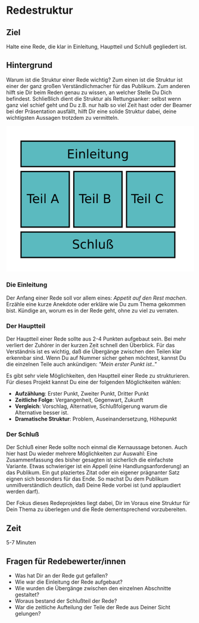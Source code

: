 
# Redestruktur

## Ziel

Halte eine Rede, die klar in Einleitung, Hauptteil und Schluß gegliedert ist.

## Hintergrund

Warum ist die Struktur einer Rede wichtig? Zum einen ist die Struktur ist einer der ganz großen Verständlichmacher für das Publikum. Zum anderen hilft sie Dir beim Reden genau zu wissen, an welcher Stelle Du Dich befindest. Schließlich dient die Struktur als Rettungsanker: selbst wenn ganz viel schief geht und Du z.B. nur halb so viel Zeit hast oder der Beamer bei der Präsentation ausfällt, hilft Dir eine solide Struktur dabei, deine wichtigsten Aussagen trotzdem zu vermitteln.

![](struktur.png)

### Die Einleitung

Der Anfang einer Rede soll vor allem eines: *Appetit auf den Rest machen*. Erzähle eine kurze Anekdote oder erkläre wie Du zum Thema gekommen bist. Kündige an, worum es in der Rede geht, ohne zu viel zu verraten.

### Der Hauptteil

Der Hauptteil einer Rede sollte aus 2-4 Punkten aufgebaut sein. Bei mehr verliert der Zuhörer in der kurzen Zeit schnell den Überblick. Für das Verständnis ist es wichtig, daß die Übergänge zwischen den Teilen klar erkennbar sind. Wenn Du auf Nummer sicher gehen möchtest, kannst Du die einzelnen Teile auch ankündigen: *"Mein erster Punkt ist.."*

Es gibt sehr viele Möglichkeiten, den Hauptteil einer Rede zu strukturieren. Für dieses Projekt kannst Du eine der folgenden Möglichkeiten wählen:

* **Aufzählung**: Erster Punkt, Zweiter Punkt, Dritter Punkt
* **Zeitliche Folge**: Vergangenheit, Gegenwart, Zukunft
* **Vergleich**: Vorschlag, Alternative, Schlußfolgerung warum die Alternative besser ist.
* **Dramatische Struktur**: Problem, Auseinandersetzung, Höhepunkt

### Der Schluß

Der Schluß einer Rede sollte noch einmal die Kernaussage betonen. Auch hier hast Du wieder mehrere Möglichkeiten zur Auswahl: Eine Zusammenfassung des bisher gesagten ist sicherlich die einfachste Variante. Etwas schwieriger ist ein Appell (eine Handlungsanforderung) an das Publikum. Ein gut plaziertes Zitat oder ein eigener prägnanter Satz eignen sich besonders für das Ende. So machst Du dem Publikum unmißverständlich deutlich, daß Deine Rede vorbei ist (und applaudiert werden darf).

Der Fokus dieses Redeprojektes liegt dabei, Dir im Voraus eine Struktur für Dein Thema zu überlegen und die Rede dementsprechend vorzubereiten.

## Zeit

5-7 Minuten

## Fragen für Redebewerter/innen

* Was hat Dir an der Rede gut gefallen?
* Wie war die Einleitung der Rede aufgebaut?
* Wie wurden die Übergänge zwischen den einzelnen Abschnitte gestaltet?
* Woraus bestand der Schlußteil der Rede?
* War die zeitliche Aufteilung der Teile der Rede aus Deiner Sicht gelungen?
